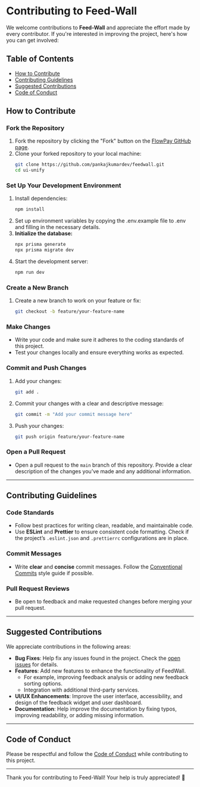 
# Contributing to Feed-Wall

We welcome contributions to **Feed-Wall** and appreciate the effort made by every contributor. If you're interested in improving the project, here's how you can get involved:

## Table of Contents
- [How to Contribute](#how-to-contribute)
- [Contributing Guidelines](#contributing-guidelines)
- [Suggested Contributions](#suggested-contributions)
- [Code of Conduct](#code-of-conduct)

## How to Contribute

### Fork the Repository
1. Fork the repository by clicking the "Fork" button on the [FlowPay GitHub page](https://github.com/PankajKumardev/Flowpay).
2. Clone your forked repository to your local machine:
   ```bash
   git clone https://github.com/pankajkumardev/feedwall.git
   cd ui-unify
   ```

### Set Up Your Development Environment
1. Install dependencies:
   ```bash
   npm install
   ```
2. Set up environment variables by copying the .env.example file to .env and filling in the necessary details.
4. **Initialize the database:**
   ```bash
   npx prisma generate
   npx prisma migrate dev
   ```
5. Start the development server:
   ```bash
   npm run dev
   ```

### Create a New Branch
1. Create a new branch to work on your feature or fix:
   ```bash
   git checkout -b feature/your-feature-name
   ```

### Make Changes
- Write your code and make sure it adheres to the coding standards of this project.
- Test your changes locally and ensure everything works as expected.

### Commit and Push Changes
1. Add your changes:
   ```bash
   git add .
   ```
2. Commit your changes with a clear and descriptive message:
   ```bash
   git commit -m "Add your commit message here"
   ```
3. Push your changes:
   ```bash
   git push origin feature/your-feature-name
   ```

### Open a Pull Request
- Open a pull request to the `main` branch of this repository. Provide a clear description of the changes you’ve made and any additional information.

---

## Contributing Guidelines

### Code Standards
- Follow best practices for writing clean, readable, and maintainable code.
- Use **ESLint** and **Prettier** to ensure consistent code formatting. Check if the project’s `.eslint.json` and `.prettierrc` configurations are in place.
  
### Commit Messages
- Write **clear** and **concise** commit messages. Follow the [Conventional Commits](https://www.conventionalcommits.org/) style guide if possible.

### Pull Request Reviews
- Be open to feedback and make requested changes before merging your pull request.

---

## Suggested Contributions

We appreciate contributions in the following areas:

- **Bug Fixes**: Help fix any issues found in the project. Check the [open issues](https://github.com/PankajKumardev/feedwall/issues) for details.
- **Features**: Add new features to enhance the functionality of FeedWall.
  - For example, improving feedback analysis or adding new feedback sorting options.
  - Integration with additional third-party services.
- **UI/UX Enhancements**: Improve the user interface, accessibility, and design of the feedback widget and user dashboard.
- **Documentation**: Help improve the documentation by fixing typos, improving readability, or adding missing information.

---


## Code of Conduct

Please be respectful and follow the [Code of Conduct](https://www.contributor-covenant.org/version/2/0/code_of_conduct/) while contributing to this project.

---

Thank you for contributing to Feed-Wall! Your help is truly appreciated! 🚀
